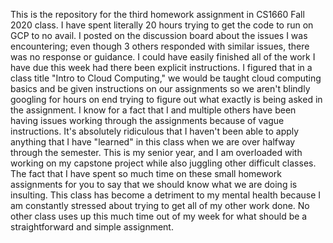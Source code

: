 This is the repository for the third homework assignment in CS1660 Fall 2020 class. I have spent literally 20 hours trying to get the code to run on GCP to no avail. I posted on the discussion board about the issues I was encountering; even though 3 others responded with similar issues, there was no response or guidance. I could have easily finished all of the work I have due this week had there been explicit instructions. I figured that in a class title "Intro to Cloud Computing," we would be taught cloud computing basics and be given instructions on our assignments so we aren't blindly googling for hours on end trying to figure out what exactly is being asked in the assignment. I know for a fact that I and multiple others have been having issues working through the assignments because of vague instructions. It's absolutely ridiculous that I haven't been able to apply anything that I have "learned" in this class when we are over halfway through the semester. This is my senior year, and I am overloaded with working on my capstone project while also juggling other difficult classes. The fact that I have spent so much time on these small homework assignments for you to say that we should know what we are doing is insulting. This class has become a detriment to my mental health because I am constantly stressed about trying to get all of my other work done. No other class uses up this much time out of my week for what should be a straightforward and simple assignment.
